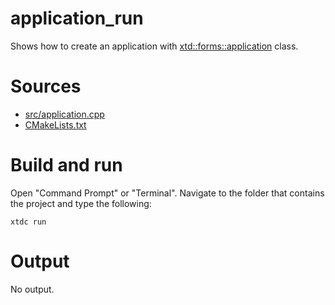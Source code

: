 # application_run

Shows how to create an application with  [xtd::forms::application](https://codedocs.xyz/gammasoft71/xtd/classxtd_1_1forms_1_1application.html) class.

# Sources

* [src/application.cpp](src/application_run.cpp)
* [CMakeLists.txt](CMakeLists.txt)

# Build and run

Open "Command Prompt" or "Terminal". Navigate to the folder that contains the project and type the following:

```shell
xtdc run
```

# Output

No output.
